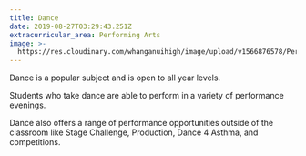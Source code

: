 ```yaml
---
title: Dance
date: 2019-08-27T03:29:43.251Z
extracurricular_area: Performing Arts
image: >-
  https://res.cloudinary.com/whanganuihigh/image/upload/v1566876578/Performing%20Arts/Dance.png
---
```

Dance is a popular subject and is open to all year levels.  

Students who take dance are able to perform in a variety of performance evenings.

Dance also offers a range of performance opportunities outside of the classroom like Stage Challenge, Production, Dance 4 Asthma, and competitions.
